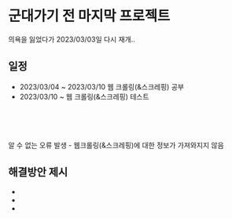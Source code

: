 # 군대가기 전 마지막 프로젝트
의욕을 잃었다가 2023/03/03일 다시 재개..

## 일정
+ 2023/03/04 ~ 2023/03/10 웹 크롤링(&스크레핑) 공부
+ 2023/03/10 ~ 웹 크롤링(&스크레핑) 테스트


</br>
</br>
</br>

알 수 없는 오류 발생 - 웹크롤링(&스크레핑)에 대한 정보가 가져와지지 않음
</br>

## 해결방안 제시 
+ 
+
+

